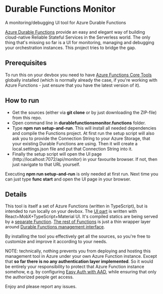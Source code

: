 # Durable Functions Monitor
A monitoring/debugging UI tool for Azure Durable Functions

[Azure Durable Functions](https://docs.microsoft.com/en-us/azure/azure-functions/durable/durable-functions-overview) provide an easy and elegant way of building cloud-native Reliable Stateful Services in the Serverless world. The only thing that's missing so far is a UI for monitoring, managing and debugging your orchestration instances. This project tries to bridge the gap.

## Prerequisites
To run this on your devbox you need to have [Azure Functions Core Tools](https://www.npmjs.com/package/azure-functions-core-tools) globally installed (which is normally already the case, if you're working with Azure Functions - just ensure that you have the latest version of it).

## How to run
* Get the sources (either via **git clone** or by just downloading the ZIP-file) from this repo.
* Open command line in **durablefunctionsmonitor.functions** folder.
* Type **npm run setup-and-run**. This will install all needed dependencies and compile the Functions project. At first run the setup script will also ask you to provide the Connection String to your Azure Storage, that your existing Durable Functions are using. Then it will create a local.settings.json file and put that Connection String into it. 
* Finally the setup script will open the UI page (http://localhost:7072/api/monitor) in your favourite browser. If not, then just navigate to that URL yourself.

Executing **npm run setup-and-run** is only needed at first run. Next time you can just type **func start** and open the UI page in your browser.

## Details

This tool is itself a set of Azure Functions (written in TypeScript), but is intended to run locally on your devbox. 
The [UI part](https://github.com/scale-tone/DurableFunctionsMonitor/tree/master/durablefunctionsmonitor.react) is written with React+MobX+TypeScript+Material UI. It's compiled statics are being served by a [separate Function](https://github.com/scale-tone/DurableFunctionsMonitor/tree/master/durablefunctionsmonitor.functions/monitor). [The rest of Functions](https://github.com/scale-tone/DurableFunctionsMonitor/tree/master/durablefunctionsmonitor.functions) is just a thin wrapper layer around [Durable Functions management interface](https://docs.microsoft.com/en-us/azure/azure-functions/durable/durable-functions-instance-management). 

By installing the tool you effectively get all the sources, so you're free to customize and improve it according to your needs.

NOTE: technically, nothing prevents you from deploying and hosting this management tool in Azure under your own Azure Function instance. Except that **so far there is no any authentication layer implemented**. So it would be entirely your responsibility to protect that Azure Function instance somehow, e.g. by configuring [Easy Auth with AAD](https://docs.microsoft.com/en-us/azure/app-service/overview-authentication-authorization), while ensuring that only the authorized people get access.

Enjoy and please report any issues.
